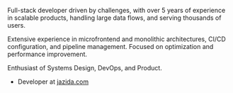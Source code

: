 
Full-stack developer driven by challenges, with over 5 years of experience in scalable products, handling large data flows, and serving thousands of users.

Extensive experience in microfrontend and monolithic architectures, CI/CD configuration, and pipeline management. Focused on optimization and performance improvement.

Enthusiast of Systems Design, DevOps, and Product.
<br />

- Developer at [jazida.com](https://jazida.com/)

<!---
<div>
  <a href="https://github.com/matheusvdL">
  <img height="180em" src="https://github-readme-stats.vercel.app/api/top-langs/?username=matheusvdL&layout=compact&langs_count=7&theme=radical"/>
</div>
-->
